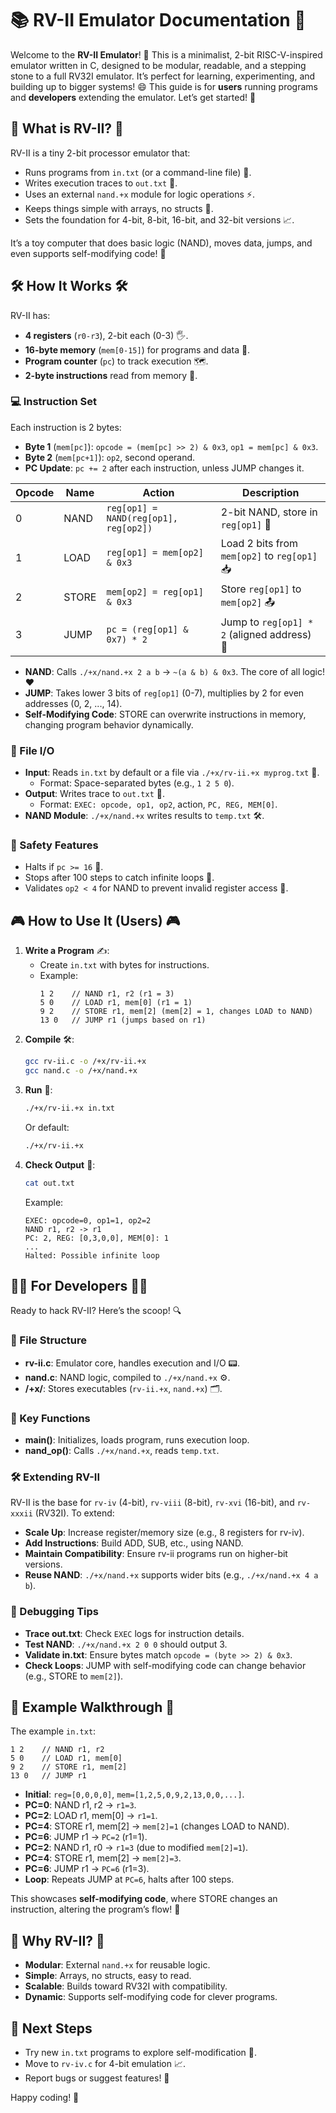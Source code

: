 # 📚 RV-II Emulator Documentation 🚀

Welcome to the **RV-II Emulator**! 🎉 This is a minimalist, 2-bit RISC-V-inspired emulator written in C, designed to be modular, readable, and a stepping stone to a full RV32I emulator. It’s perfect for learning, experimenting, and building up to bigger systems! 😄 This guide is for **users** running programs and **developers** extending the emulator. Let’s get started! 🌊

## 🌟 What is RV-II? 🌟
RV-II is a tiny 2-bit processor emulator that:
- Runs programs from `in.txt` (or a command-line file) 📜.
- Writes execution traces to `out.txt` 📝.
- Uses an external `nand.+x` module for logic operations ⚡.
- Keeps things simple with arrays, no structs 🧱.
- Sets the foundation for 4-bit, 8-bit, 16-bit, and 32-bit versions 📈.

It’s a toy computer that does basic logic (NAND), moves data, jumps, and even supports self-modifying code! 🦘

## 🛠️ How It Works 🛠️
RV-II has:
- **4 registers** (`r0-r3`), 2-bit each (0-3) 🖐️.
- **16-byte memory** (`mem[0-15]`) for programs and data 💾.
- **Program counter** (`pc`) to track execution 🗺️.
- **2-byte instructions** read from memory 📖.

### 💻 Instruction Set
Each instruction is 2 bytes:
- **Byte 1** (`mem[pc]`): `opcode = (mem[pc] >> 2) & 0x3`, `op1 = mem[pc] & 0x3`.
- **Byte 2** (`mem[pc+1]`): `op2`, second operand.
- **PC Update**: `pc += 2` after each instruction, unless JUMP changes it.

| Opcode | Name  | Action                     | Description                              |
|--------|-------|----------------------------|------------------------------------------|
| 0      | NAND  | `reg[op1] = NAND(reg[op1], reg[op2])` | 2-bit NAND, store in `reg[op1]` 🔧 |
| 1      | LOAD  | `reg[op1] = mem[op2] & 0x3` | Load 2 bits from `mem[op2]` to `reg[op1]` 📥 |
| 2      | STORE | `mem[op2] = reg[op1] & 0x3` | Store `reg[op1]` to `mem[op2]` 📤         |
| 3      | JUMP  | `pc = (reg[op1] & 0x7) * 2` | Jump to `reg[op1] * 2` (aligned address) 🦘 |

- **NAND**: Calls `./+x/nand.+x 2 a b` → `~(a & b) & 0x3`. The core of all logic! ❤️
- **JUMP**: Takes lower 3 bits of `reg[op1]` (0-7), multiplies by 2 for even addresses (0, 2, ..., 14).
- **Self-Modifying Code**: STORE can overwrite instructions in memory, changing program behavior dynamically.

### 📂 File I/O
- **Input**: Reads `in.txt` by default or a file via `./+x/rv-ii.+x myprog.txt` 📄.
  - Format: Space-separated bytes (e.g., `1 2 5 0`).
- **Output**: Writes trace to `out.txt` 📝.
  - Format: `EXEC: opcode, op1, op2`, action, `PC, REG, MEM[0]`.
- **NAND Module**: `./+x/nand.+x` writes results to `temp.txt` 🛠️.

### 🛑 Safety Features
- Halts if `pc >= 16` 🚫.
- Stops after 100 steps to catch infinite loops 🔄.
- Validates `op2 < 4` for NAND to prevent invalid register access 🚨.

## 🎮 How to Use It (Users) 🎮
1. **Write a Program** ✍️:
   - Create `in.txt` with bytes for instructions.
   - Example:
     ```
     1 2    // NAND r1, r2 (r1 = 3)
     5 0    // LOAD r1, mem[0] (r1 = 1)
     9 2    // STORE r1, mem[2] (mem[2] = 1, changes LOAD to NAND)
     13 0   // JUMP r1 (jumps based on r1)
     ```
2. **Compile** 🛠️:
   ```bash
   gcc rv-ii.c -o /+x/rv-ii.+x
   gcc nand.c -o /+x/nand.+x
   ```
3. **Run** 🏃:
   ```bash
   ./+x/rv-ii.+x in.txt
   ```
   Or default:
   ```bash
   ./+x/rv-ii.+x
   ```
4. **Check Output** 👀:
   ```bash
   cat out.txt
   ```
   Example:
   ```
   EXEC: opcode=0, op1=1, op2=2
   NAND r1, r2 -> r1
   PC: 2, REG: [0,3,0,0], MEM[0]: 1
   ...
   Halted: Possible infinite loop
   ```

## 🧑‍💻 For Developers 🧑‍💻
Ready to hack RV-II? Here’s the scoop! 🔍

### 📂 File Structure
- **rv-ii.c**: Emulator core, handles execution and I/O 📟.
- **nand.c**: NAND logic, compiled to `./+x/nand.+x` ⚙️.
- **/+x/**: Stores executables (`rv-ii.+x`, `nand.+x`) 🗂️.

### 🔧 Key Functions
- **main()**: Initializes, loads program, runs execution loop.
- **nand_op()**: Calls `./+x/nand.+x`, reads `temp.txt`.

### 🛠️ Extending RV-II
RV-II is the base for `rv-iv` (4-bit), `rv-viii` (8-bit), `rv-xvi` (16-bit), and `rv-xxxii` (RV32I). To extend:
- **Scale Up**: Increase register/memory size (e.g., 8 registers for rv-iv).
- **Add Instructions**: Build ADD, SUB, etc., using NAND.
- **Maintain Compatibility**: Ensure rv-ii programs run on higher-bit versions.
- **Reuse NAND**: `./+x/nand.+x` supports wider bits (e.g., `./+x/nand.+x 4 a b`).

### 🐛 Debugging Tips
- **Trace out.txt**: Check `EXEC` logs for instruction details.
- **Test NAND**: `./+x/nand.+x 2 0 0` should output 3.
- **Validate in.txt**: Ensure bytes match `opcode = (byte >> 2) & 0x3`.
- **Check Loops**: JUMP with self-modifying code can change behavior (e.g., STORE to `mem[2]`).

## 🚀 Example Walkthrough 🚀
The example `in.txt`:
```
1 2    // NAND r1, r2
5 0    // LOAD r1, mem[0]
9 2    // STORE r1, mem[2]
13 0   // JUMP r1
```
- **Initial**: `reg=[0,0,0,0]`, `mem=[1,2,5,0,9,2,13,0,0,...]`.
- **PC=0**: NAND r1, r2 → `r1=3`.
- **PC=2**: LOAD r1, mem[0] → `r1=1`.
- **PC=4**: STORE r1, mem[2] → `mem[2]=1` (changes LOAD to NAND).
- **PC=6**: JUMP r1 → `PC=2` (r1=1).
- **PC=2**: NAND r1, r0 → `r1=3` (due to modified `mem[2]=1`).
- **PC=4**: STORE r1, mem[2] → `mem[2]=3`.
- **PC=6**: JUMP r1 → `PC=6` (r1=3).
- **Loop**: Repeats JUMP at `PC=6`, halts after 100 steps.

This showcases **self-modifying code**, where STORE changes an instruction, altering the program’s flow! 🧙

## 🌈 Why RV-II? 🌈
- **Modular**: External `nand.+x` for reusable logic.
- **Simple**: Arrays, no structs, easy to read.
- **Scalable**: Builds toward RV32I with compatibility.
- **Dynamic**: Supports self-modifying code for clever programs.

## 📢 Next Steps
- Try new `in.txt` programs to explore self-modification 🧪.
- Move to `rv-iv.c` for 4-bit emulation 📈.
- Report bugs or suggest features! 🐞

Happy coding! 🎈